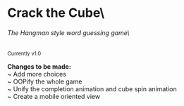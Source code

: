 # Crack the Cube\
###### The Hangman style word guessing game\
<sub>Currently v1.0</sub>

**Changes to be made:**\
~ Add more choices\
~ OOPify the whole game\
~ Unify the completion animation and cube spin animation\
~ Create a mobile oriented view
